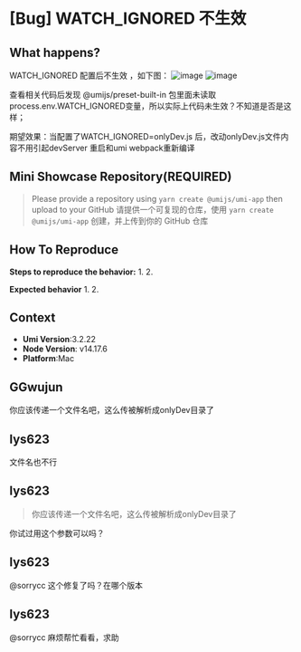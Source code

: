 # [Bug] WATCH_IGNORED 不生效

<!--
⚠️ ⚠️ ⚠️ 注意：讨论和提问请到讨论区（https://github.com/umijs/umi/discussions），否则会被直接关掉。 ⚠️ ⚠️ ⚠️
-->
<!--
感谢您向我们反馈问题，为了高效的解决问题，我们期望你能提供以下信息：
-->

## What happens?

<!-- A clear and concise description of what the bug is. -->
<!-- 清晰的描述下遇到的问题。-->

WATCH_IGNORED 配置后不生效 ，如下图：
![image](https://user-images.githubusercontent.com/4364314/167101822-f5bf0c41-1049-40db-a2a6-3d7709ceeece.png)
![image](https://user-images.githubusercontent.com/4364314/167102121-398a55b9-81d9-4613-8d05-6996b98eb54f.png)

查看相关代码后发现 @umijs/preset-built-in 包里面未读取process.env.WATCH_IGNORED变量，所以实际上代码未生效？不知道是否是这样；

期望效果：当配置了WATCH_IGNORED=onlyDev.js 后，改动onlyDev.js文件内容不用引起devServer 重启和umi webpack重新编译

## Mini Showcase Repository(REQUIRED)

> Please provide a repository using `yarn create @umijs/umi-app` then upload to your GitHub 请提供一个可复现的仓库，使用 `yarn create @umijs/umi-app` 创建，并上传到你的 GitHub 仓库

<!-- 为节约大家的时间，无复现步骤的 ISSUE 会被关闭，提供之后再 REOPEN -->
<!-- https://github.com/YOUR_REPOSITORY_URL -->

## How To Reproduce

**Steps to reproduce the behavior:** 1. 2.

**Expected behavior** 1. 2.

<!-- 请提供复现链接/步骤，错误日志以及相关配置 -->

## Context

- **Umi Version**:3.2.22
- **Node Version**: v14.17.6
- **Platform**:Mac

## GGwujun

你应该传递一个文件名吧，这么传被解析成onlyDev目录了

## lys623

文件名也不行

## lys623

> 你应该传递一个文件名吧，这么传被解析成onlyDev目录了

你试过用这个参数可以吗？

## lys623

@sorrycc 这个修复了吗？在哪个版本

## lys623

@sorrycc 麻烦帮忙看看，求助

